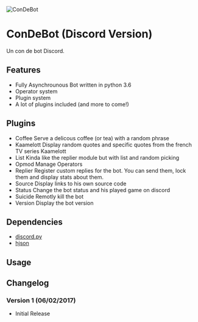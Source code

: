 ![ConDeBot](https://dasfranck.fr/Stuff/ConDeBot-Banner.png)

# ConDeBot (Discord Version)
Un con de bot Discord.

## Features
- Fully Asynchrounous Bot written in python 3.6
- Operator system
- Plugin system
- A lot of plugins included (and more to come!)

## Plugins
- Coffee
Serve a delicous coffee (or tea) with a random phrase
- Kaamelott
Display random quotes and specific quotes from the french TV series Kaamelott
- List
Kinda like the replier module but with list and random picking
- Opmod
Manage Operators
- Replier
Register custom replies for the bot. You can send them, lock them and display stats about them.
- Source
Display links to his own source code
- Status
Change the bot status and his played game on discord
- Suicide
Remotly kill the bot
- Version
Display the bot version

## Dependencies
* [discord.py](https://github.com/Rapptz/discord.py)
* [hjson](https://github.com/hjson/hjson-py)

## Usage

## Changelog
### Version 1 (06/02/2017)
* Initial Release
